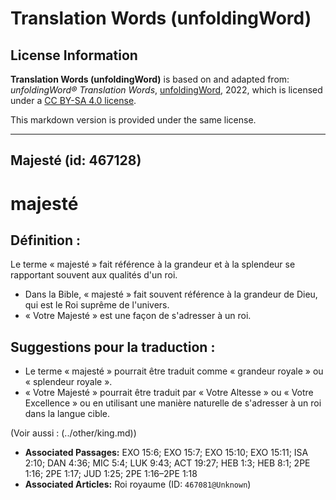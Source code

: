 # Translation Words (unfoldingWord)

## License Information

**Translation Words (unfoldingWord)** is based on and adapted from: _unfoldingWord® Translation Words_, [unfoldingWord](https://unfoldingword.org/utw), 2022, which is licensed under a [CC BY-SA 4.0 license](https://creativecommons.org/licenses/by-sa/4.0/legalcode.en).

This markdown version is provided under the same license.



--------------------------------

## Majesté (id: 467128)

majesté
=======

Définition :
------------

Le terme « majesté » fait référence à la grandeur et à la splendeur se rapportant souvent aux qualités d'un roi.

* Dans la Bible, « majesté » fait souvent référence à la grandeur de Dieu, qui est le Roi suprême de l'univers.
* « Votre Majesté » est une façon de s'adresser à un roi.

Suggestions pour la traduction :
--------------------------------

* Le terme « majesté » pourrait être traduit comme « grandeur royale » ou « splendeur royale ».
* « Votre Majesté » pourrait être traduit par « Votre Altesse » ou « Votre Excellence » ou en utilisant une manière naturelle de s'adresser à un roi dans la langue cible.

(Voir aussi : (../other/king.md))

* **Associated Passages:** EXO 15:6; EXO 15:7; EXO 15:10; EXO 15:11; ISA 2:10; DAN 4:36; MIC 5:4; LUK 9:43; ACT 19:27; HEB 1:3; HEB 8:1; 2PE 1:16; 2PE 1:17; JUD 1:25; 2PE 1:16–2PE 1:18
* **Associated Articles:** Roi royaume (ID: `467081@Unknown`)

